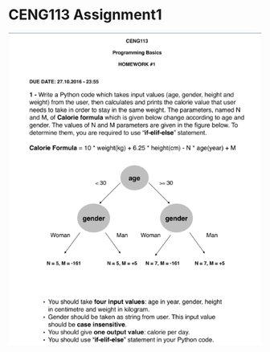 # CENG113 Assignment1

![alt text](https://github.com/tnhnydg/CENG113/blob/master/Assignment1/Descriptions/Assignment1_Descriptions.png)